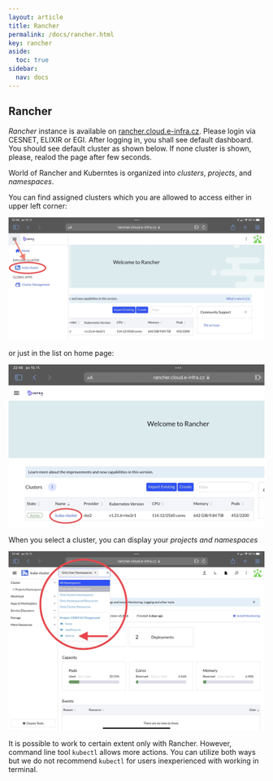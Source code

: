 ```yaml
---
layout: article
title: Rancher
permalink: /docs/rancher.html
key: rancher
aside:
  toc: true
sidebar:
  nav: docs
---
```


## Rancher

_Rancher_ instance is available on [rancher.cloud.e-infra.cz](https://rancher.cloud.e-infra.cz). Please login via CESNET, ELIXIR or EGI.
After logging in, you shall see default dashboard. You should see default cluster as shown below. If none cluster is shown, please, realod the page after few seconds.

World of Rancher and Kuberntes is organized into *clusters*, *projects*, and *namespaces*.

You can find assigned clusters which you are allowed to access either in upper left corner:

![clusters](cluster1.jpg)

or just in the list on home page:

![home page](cluster2.jpg)

When you select a cluster, you can display your *projects and namespaces*

![projects and namespaces](projects.jpg)

It is possible to work to certain extent only with Rancher. However, command line tool `kubectl` allows more actions. You can utilize both ways but we do not recommend `kubectl` for users inexperienced with working in terminal.
